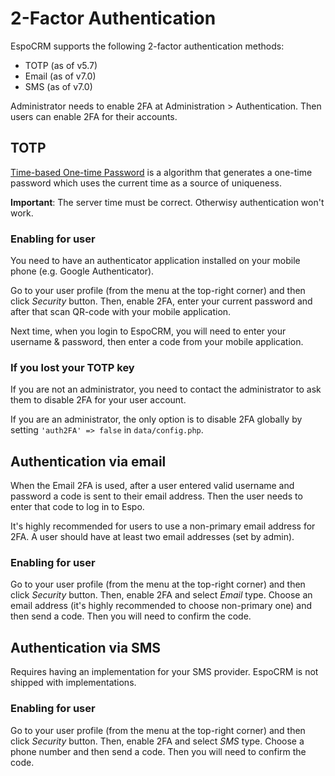 # 2-Factor Authentication

EspoCRM supports the following 2-factor authentication methods: 

* TOTP (as of v5.7)
* Email (as of v7.0)
* SMS (as of v7.0)

Administrator needs to enable 2FA at Administration > Authentication. Then users can enable 2FA for their accounts.

## TOTP

[Time-based One-time Password](https://en.wikipedia.org/wiki/Time-based_One-time_Password_algorithm) is a algorithm that generates a one-time password which uses the current time as a source of uniqueness.

**Important**: The server time must be correct. Otherwisy authentication won't work.

### Enabling for user

You need to have an authenticator application installed on your mobile phone (e.g. Google Authenticator).

Go to your user profile (from the menu at the top-right corner) and then click *Security* button. Then, enable 2FA, enter your current password and after that scan QR-code with your mobile application.

Next time, when you login to EspoCRM, you will need to enter your username & password, then enter a code from your mobile application.

### If you lost your TOTP key

If you are not an administrator, you need to contact the administrator to ask them to disable 2FA for your user account.

If you are an administrator, the only option is to disable 2FA globally by setting `'auth2FA' => false` in `data/config.php`.

## Authentication via email

When the Email 2FA is used, after a user entered valid username and password a code is sent to their email address. Then the user needs to enter that code to log in to Espo.

It's highly recommended for users to use a non-primary email address for 2FA. A user should have at least two email addresses (set by admin).

### Enabling for user

Go to your user profile (from the menu at the top-right corner) and then click *Security* button. Then, enable 2FA and select *Email* type. Choose an email address (it's highly recommended to choose non-primary one) and then send a code. Then you will need to confirm the code.

## Authentication via SMS

Requires having an implementation for your SMS provider. EspoCRM is not shipped with implementations.

### Enabling for user

Go to your user profile (from the menu at the top-right corner) and then click *Security* button. Then, enable 2FA and select *SMS* type. Choose a phone number and then send a code. Then you will need to confirm the code.
